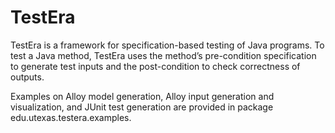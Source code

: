 # TestEra
TestEra is a framework for specification-based testing of Java programs. To test a Java method, TestEra uses the method’s pre-condition specification to generate test inputs and the post-condition to check correctness of outputs. 

Examples on Alloy model generation, Alloy input generation and visualization, and JUnit test generation are provided in package edu.utexas.testera.examples.